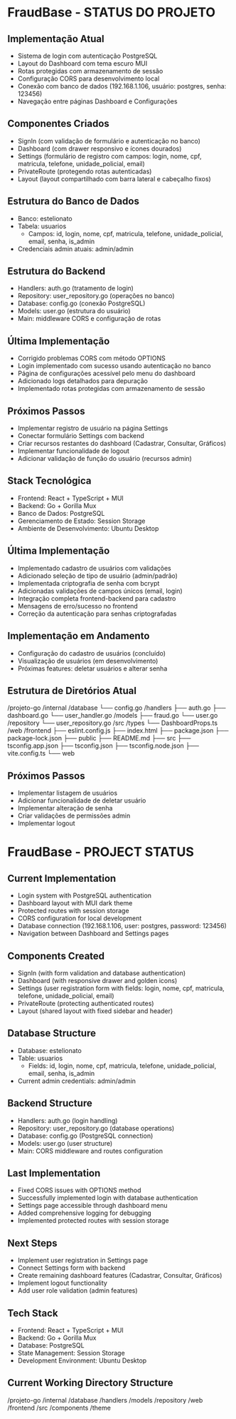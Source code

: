 # FraudBase - STATUS DO PROJETO

## Implementação Atual
- Sistema de login com autenticação PostgreSQL
- Layout do Dashboard com tema escuro MUI
- Rotas protegidas com armazenamento de sessão
- Configuração CORS para desenvolvimento local
- Conexão com banco de dados (192.168.1.106, usuário: postgres, senha: 123456)
- Navegação entre páginas Dashboard e Configurações

## Componentes Criados
- SignIn (com validação de formulário e autenticação no banco)
- Dashboard (com drawer responsivo e ícones dourados)
- Settings (formulário de registro com campos: login, nome, cpf, matricula, telefone, unidade_policial, email)
- PrivateRoute (protegendo rotas autenticadas)
- Layout (layout compartilhado com barra lateral e cabeçalho fixos)

## Estrutura do Banco de Dados
- Banco: estelionato
- Tabela: usuarios
  - Campos: id, login, nome, cpf, matricula, telefone, unidade_policial, email, senha, is_admin
- Credenciais admin atuais: admin/admin

## Estrutura do Backend
- Handlers: auth.go (tratamento de login)
- Repository: user_repository.go (operações no banco)
- Database: config.go (conexão PostgreSQL)
- Models: user.go (estrutura do usuário)
- Main: middleware CORS e configuração de rotas

## Última Implementação
- Corrigido problemas CORS com método OPTIONS
- Login implementado com sucesso usando autenticação no banco
- Página de configurações acessível pelo menu do dashboard
- Adicionado logs detalhados para depuração
- Implementado rotas protegidas com armazenamento de sessão

## Próximos Passos
- Implementar registro de usuário na página Settings
- Conectar formulário Settings com backend
- Criar recursos restantes do dashboard (Cadastrar, Consultar, Gráficos)
- Implementar funcionalidade de logout
- Adicionar validação de função do usuário (recursos admin)

## Stack Tecnológica
- Frontend: React + TypeScript + MUI
- Backend: Go + Gorilla Mux
- Banco de Dados: PostgreSQL
- Gerenciamento de Estado: Session Storage
- Ambiente de Desenvolvimento: Ubuntu Desktop

## Última Implementação
- Implementado cadastro de usuários com validações
- Adicionado seleção de tipo de usuário (admin/padrão)
- Implementada criptografia de senha com bcrypt
- Adicionadas validações de campos únicos (email, login)
- Integração completa frontend-backend para cadastro
- Mensagens de erro/sucesso no frontend
- Correção da autenticação para senhas criptografadas

## Implementação em Andamento
- Configuração do cadastro de usuários (concluído)
- Visualização de usuários (em desenvolvimento)
- Próximas features: deletar usuários e alterar senha

## Estrutura de Diretórios Atual
/projeto-go
  /internal
    /database
      └── config.go
    /handlers
      ├── auth.go
      ├── dashboard.go
      └── user_handler.go
    /models
      ├── fraud.go
      └── user.go
    /repository
      └── user_repository.go
  /src
    /types
      └── DashboardProps.ts
  /web
    /frontend
      ├── eslint.config.js
      ├── index.html
      ├── package.json
      ├── package-lock.json
      ├── public
      ├── README.md
      ├── src
      ├── tsconfig.app.json
      ├── tsconfig.json
      ├── tsconfig.node.json
      ├── vite.config.ts
      └── web

## Próximos Passos
- Implementar listagem de usuários
- Adicionar funcionalidade de deletar usuário
- Implementar alteração de senha
- Criar validações de permissões admin
- Implementar logout
# FraudBase - PROJECT STATUS

## Current Implementation
- Login system with PostgreSQL authentication
- Dashboard layout with MUI dark theme
- Protected routes with session storage
- CORS configuration for local development
- Database connection (192.168.1.106, user: postgres, password: 123456)
- Navigation between Dashboard and Settings pages

## Components Created
- SignIn (with form validation and database authentication)
- Dashboard (with responsive drawer and golden icons)
- Settings (user registration form with fields: login, nome, cpf, matricula, telefone, unidade_policial, email)
- PrivateRoute (protecting authenticated routes)
- Layout (shared layout with fixed sidebar and header)

## Database Structure
- Database: estelionato
- Table: usuarios
  - Fields: id, login, nome, cpf, matricula, telefone, unidade_policial, email, senha, is_admin
- Current admin credentials: admin/admin

## Backend Structure
- Handlers: auth.go (login handling)
- Repository: user_repository.go (database operations)
- Database: config.go (PostgreSQL connection)
- Models: user.go (user structure)
- Main: CORS middleware and routes configuration

## Last Implementation
- Fixed CORS issues with OPTIONS method
- Successfully implemented login with database authentication
- Settings page accessible through dashboard menu
- Added comprehensive logging for debugging
- Implemented protected routes with session storage

## Next Steps
- Implement user registration in Settings page
- Connect Settings form with backend
- Create remaining dashboard features (Cadastrar, Consultar, Gráficos)
- Implement logout functionality
- Add user role validation (admin features)

## Tech Stack
- Frontend: React + TypeScript + MUI
- Backend: Go + Gorilla Mux
- Database: PostgreSQL
- State Management: Session Storage
- Development Environment: Ubuntu Desktop

## Current Working Directory Structure
/projeto-go
  /internal
    /database
    /handlers
    /models
    /repository
  /web
    /frontend
      /src
        /components
        /theme
